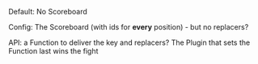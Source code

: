 Default: No Scoreboard

Config: The Scoreboard (with ids for **every** position) - but no replacers?

API: a Function to deliver the key and replacers? The Plugin that sets the Function last
wins the fight